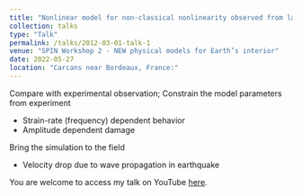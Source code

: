 ```yaml
---
title: "Nonlinear model for non-classical nonlinearity observed from lab to global scales"
collection: talks
type: "Talk"
permalink: /talks/2012-03-01-talk-1
venue: "SPIN Workshop 2 - NEW physical models for Earth’s interior"
date: 2022-05-27
location: "Carcans near Bordeaux, France:"
---
```


Compare with experimental observation; Constrain the model parameters from experiment
* Strain-rate (frequency) dependent behavior
* Amplitude dependent damage

Bring the simulation to the field
* Velocity drop due to wave propagation in earthquake

You are welcome to access my talk on YouTube [here](https://www.youtube.com/watch?v=GnNXK_mLUNw&list=PLPtuMAD7dea8hIJmcnR634pO9jIWqVTc-&index=15).
